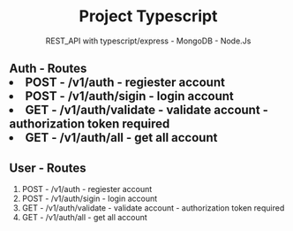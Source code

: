 <h1 align="center">Project Typescript</h1>

<p align="center">
   REST_API with typescript/express - MongoDB - Node.Js
  </p>
</p>


<h2>Auth - Routes</h2?

1. POST - /v1/auth - regiester account
2. POST - /v1/auth/sigin - login account
3. GET - /v1/auth/validate - validate account - authorization token required
4. GET - /v1/auth/all - get all account

<h2>User - Routes</h2>

1. POST - /v1/auth - regiester account
2. POST - /v1/auth/sigin - login account
3. GET - /v1/auth/validate - validate account - authorization token required
4. GET - /v1/auth/all - get all account

